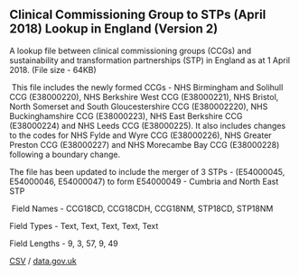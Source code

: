 ## Clinical Commissioning Group to STPs (April 2018) Lookup in England (Version 2)

A lookup file between clinical commissioning groups (CCGs) and
sustainability and transformation partnerships (STP) in England as at 1 April
2018. (File size - 64KB) 

 This file includes the newly formed CCGs - NHS
Birmingham and Solihull CCG (E38000220), NHS Berkshire West CCG (E38000221),
NHS Bristol, North Somerset and South Gloucestershire CCG (E380002220), NHS
Buckinghamshire CCG (E38000223), NHS East Berkshire CCG (E38000224) and NHS
Leeds CCG (E38000225). It also includes changes to the codes for NHS Fylde and
Wyre CCG (E38000226), NHS Greater Preston CCG (E38000227) and NHS Morecambe Bay
CCG (E38000228) following a boundary change. 

The file has been updated to include the merger of 3 STPs - (E54000045, E54000046, E54000047) to form E54000049 - Cumbria and North East STP



 Field Names - CCG18CD, CCG18CDH, CCG18NM, STP18CD,
STP18NM



Field Types - Text, Text, Text, Text, Text

Field Lengths - 9, 3, 57, 9, 49

[CSV](../csv/065.csv) / [data.gov.uk](https://data.gov.uk/dataset/ec1b6948-3c42-4abe-bfc0-8728f0911c0e/clinical-commissioning-group-to-stps-april-2018-lookup-in-england-version-2)

